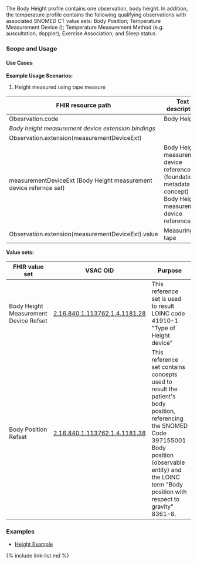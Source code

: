 The Body Height profile contains one observation, body height. In addition, the temperature profile contains the following qualifying observations with associated SNOMED CT value sets: Body Position; Temperature Measurement Device (); Temperature Measurement Method (e.g. auscultation, doppler); Exercise Association; and Sleep status.

### Scope and Usage
#### Use Cases
**Example Usage Scenarios:**

1. Height measured using tape measure

| FHIR resource path | Text description | Code | Terminology |
|---|---|---|---|
| Obesrvation.code | Body Height | 8302-2 | LOINC |
| *Body height measurement device extension bindings* | | | |
| Observation.extension(measurementDeviceExt) | | | |
| measurementDeviceExt (Body Height measurement device refernce set) | Body Height measurement device reference set (foundation metadata concept) </br> Body Height measurement device reference set | 23891000205100 </br> 2.16.840.1.113762.1.4.1181.28 | SNOMED CT Solor extension </br> VSAC |
| Observation.extension(measurementDeviceExt).value | Measuring tape | 5179100 | SNOMED CT |



**Value sets:**

| FHIR value set | VSAC OID | Purpose |
|---|---|---|
| Body Height Measurement Device Refset | [2.16.840.1.113762.1.4.1181.28](https://vsac.nlm.nih.gov/valueset/2.16.840.1.113762.1.4.1181.28/expansion/Latest) | This reference set is used to result LOINC code 41910-1 "Type of Height device" |
| Body Position Refset| [2.16.840.1.113762.1.4.1181.38](https://vsac.nlm.nih.gov/valueset/expansions?pr=all&rel=Latest&q=2.16.840.1.113762.1.4.1181.38) | This reference set contains concepts used to result the patient's body position, referencing the SNOMED Code 397155001 Body position (observable entity) and the LOINC term "Body position with respect to gravity" 8361-8. |



### Examples

- [Height Example](Observation-height-example.html)




{% include link-list.md %}